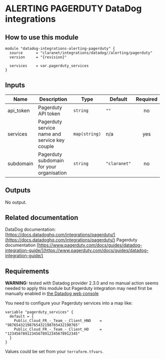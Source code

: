 # ALERTING PAGERDUTY DataDog integrations

## How to use this module

```hcl
module "datadog-integrations-alerting-pagerduty" {
  source      = "claranet/integrations/datadog//alerting/pagerduty"
  version     = "{revision}"

  services    = var.pagerduty_services
}

```

## Inputs

| Name | Description | Type | Default | Required |
|------|-------------|------|---------|:-----:|
| api\_token | Pagerduty API token | `string` | `""` | no |
| services | Pagerduty service name and service key couple | `map(string)` | n/a | yes |
| subdomain | Pagerduty subdomain for your organisation | `string` | `"claranet"` | no |

## Outputs

No output.

## Related documentation

DataDog documentation: [https://docs.datadoghq.com/integrations/pagerduty/](https://docs.datadoghq.com/integrations/pagerduty/)
Pagerduty documentation [https://www.pagerduty.com/docs/guides/datadog-integration-guide/](https://www.pagerduty.com/docs/guides/datadog-integration-guide/)

## Requirements

**WARNING:** tested with Datadog provider 2.3.0 and no manual action seems needed to apply this module but Pagerduty integration
may need first be manually enabled in [the Datadog web console](https://myaccount.datadoghq.com/account/settings#integrations/pagerduty)

You need to configure your Pagerduty services into a map like:

```
variable "pagerduty_services" {
  default = {
    Public_Cloud_FR_-_Team_-_Client_HNO    = "98765432198765432198765432198765"
    Public_Cloud_FR_-_Team_-_Client_HO     = "12345678912345678912345678912345"
  }
}

```

Values could be set from your `terraform.tfvars`.
